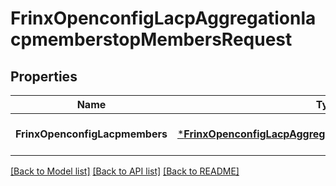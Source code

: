 # FrinxOpenconfigLacpAggregationlacpmemberstopMembersRequest

## Properties
Name | Type | Description | Notes
------------ | ------------- | ------------- | -------------
**FrinxOpenconfigLacpmembers** | [***FrinxOpenconfigLacpAggregationlacpmemberstopMembers**](frinx.openconfig.lacp.aggregationlacpmemberstop.Members.md) |  | [optional] [default to null]

[[Back to Model list]](../README.md#documentation-for-models) [[Back to API list]](../README.md#documentation-for-api-endpoints) [[Back to README]](../README.md)


